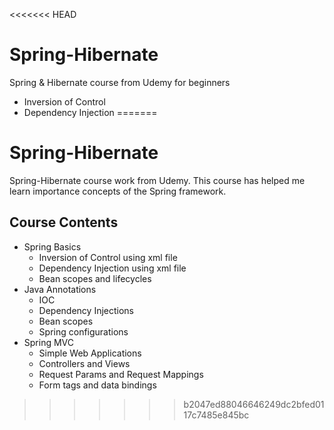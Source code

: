 <<<<<<< HEAD
# Spring-Hibernate
Spring &amp; Hibernate course from Udemy for beginners

- Inversion of Control
- Dependency Injection
=======
# Spring-Hibernate


Spring-Hibernate course work from Udemy. This course has helped me learn importance concepts of the Spring framework.

## Course Contents

  - Spring Basics
    - Inversion of Control using xml file
    - Dependency Injection using xml file
    - Bean scopes and lifecycles
 - Java Annotations
     - IOC 
     - Dependency Injections 
     - Bean scopes 
     - Spring configurations
  - Spring MVC 
     - Simple Web Applications
     - Controllers and Views
     - Request Params and Request Mappings 
     - Form tags and data bindings
     
>>>>>>> b2047ed88046646249dc2bfed0117c7485e845bc
